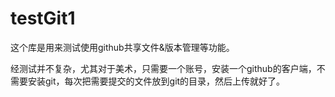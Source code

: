 # testGit1

这个库是用来测试使用github共享文件&版本管理等功能。

经测试并不复杂，尤其对于美术，只需要一个账号，安装一个github的客户端，不需要安装git，每次把需要提交的文件放到git的目录，然后上传就好了。
